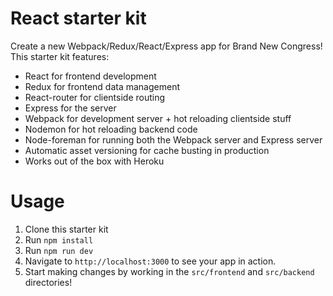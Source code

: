 # React starter kit
Create a new Webpack/Redux/React/Express app for Brand New Congress! This starter kit features:
* React for frontend development
* Redux for frontend data management
* React-router for clientside routing
* Express for the server
* Webpack for development server + hot reloading clientside stuff
* Nodemon for hot reloading backend code
* Node-foreman for running both the Webpack server and Express server
* Automatic asset versioning for cache busting in production
* Works out of the box with Heroku

# Usage
1. Clone this starter kit
1. Run `npm install`
1. Run `npm run dev`
1. Navigate to `http://localhost:3000` to see your app in action.
1. Start making changes by working in the `src/frontend` and `src/backend` directories!
